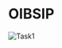 # OIBSIP
![Task1](https://user-images.githubusercontent.com/113457589/226809787-30b6a86a-5fea-473f-a347-3b506eabfa47.png)
